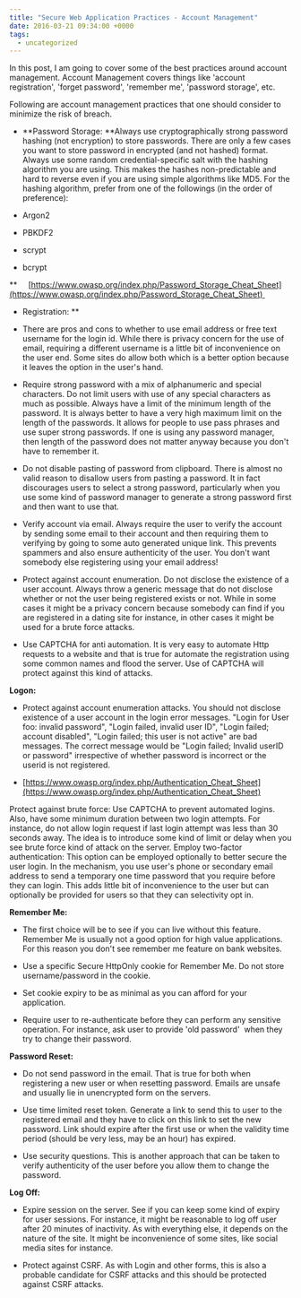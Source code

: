 ```yaml
---
title: "Secure Web Application Practices - Account Management"
date: 2016-03-21 09:34:00 +0000
tags:
  - uncategorized
---
```


In this post, I am going to cover some of the best practices around account management. Account Management covers things like 'account registration', 'forget password', 'remember me', 'password storage', etc.

Following are account management practices that one should consider to minimize the risk of breach.

* **Password Storage: **Always use cryptographically strong password hashing (not encryption) to store passwords. There are only a few cases you want to store password in encrypted (and not hashed) format. Always use some random credential-specific salt with the hashing algorithm you are using. This makes the hashes non-predictable and hard to reverse even if you are using simple algorithms like MD5. For the hashing algorithm, prefer from one of the followings (in the order of preference):

* Argon2

* PBKDF2 

* scrypt

* bcrypt 

**
    [https://www.owasp.org/index.php/Password_Storage_Cheat_Sheet](https://www.owasp.org/index.php/Password_Storage_Cheat_Sheet) 

* Registration: **

* There are pros and cons to whether to use email address or free text username for the login id. While there is privacy concern for the use of email, requiring a different username is a little bit of inconvenience on the user end. Some sites do allow both which is a better option because it leaves the option in the user's hand.

* Require strong password with a mix of alphanumeric and special characters. Do not limit users with use of any special characters as much as possible. Always have a limit of the minimum length of the password. It is always better to have a very high maximum limit on the length of the passwords. It allows for people to use pass phrases and use super strong passwords. If one is using any password manager, then length of the password does not matter anyway because you don't have to remember it. 

* Do not disable pasting of password from clipboard. There is almost no valid reason to disallow users from pasting a password. It in fact discourages users to select a strong password, particularly when you use some kind of password manager to generate a strong password first and then want to use that.

* Verify account via email. Always require the user to verify the account by sending some email to their account and then requiring them to verifying by going to some auto generated unique link. This prevents spammers and also ensure authenticity of the user. You don't want somebody else registering using your email address!

* Protect against account enumeration. Do not disclose the existence of a user account. Always throw a generic message that do not disclose whether or not the user being registered exists or not. While in some cases it might be a privacy concern because somebody can find if you are registered in a dating site for instance, in other cases it might be used for a brute force attacks.

* Use CAPTCHA for anti automation. It is very easy to automate Http requests to a website and that is true for automate the registration using some common names and flood the server. Use of CAPTCHA will protect against this kind of attacks.

**Logon:**

* Protect against account enumeration attacks. You should not disclose existence of a user account in the login error messages. "Login for User foo: invalid password", "Login failed, invalid user ID", "Login failed; account disabled", "Login failed; this user is not active" are bad messages. The correct message would be "Login failed; Invalid userID or password" irrespective of whether password is incorrect or the userid is not registered.

* [https://www.owasp.org/index.php/Authentication_Cheat_Sheet](https://www.owasp.org/index.php/Authentication_Cheat_Sheet)

Protect against brute force: Use CAPTCHA to prevent automated logins. Also, have some minimum duration between two login attempts. For instance, do not allow login request if last login attempt was less than 30 seconds away. The idea is to introduce some kind of limit or delay when you see brute force kind of attack on the server.
Employ two-factor authentication: This option can be employed optionally to better secure the user login. In the mechanism, you use user's phone or secondary email address to send a temporary one time password that you require before they can login. This adds little bit of inconvenience to the user but can optionally be provided for users so that they can selectivity opt in.

**Remember Me:**

* The first choice will be to see if you can live without this feature. Remember Me is usually not a good option for high value applications. For this reason you don't see remember me feature on bank websites.

* Use a specific Secure HttpOnly cookie for Remember Me. Do not store username/password in the cookie. 

* Set cookie expiry to be as minimal as you can afford for your application. 

* Require user to re-authenticate before they can perform any sensitive operation. For instance, ask user to provide 'old password'  when they try to change their password.

**Password Reset:**

* Do not send password in the email. That is true for both when registering a new user or when resetting password. Emails are unsafe and usually lie in unencrypted form on the servers.

* Use time limited reset token. Generate a link to send this to user to the registered email and they have to click on this link to set the new password. Link should expire after the first use or when the validity time period (should be very less, may be an hour) has expired.

* Use security questions. This is another approach that can be taken to verify authenticity of the user before you allow them to change the password.

**Log Off:**

* Expire session on the server. See if you can keep some kind of expiry for user sessions. For instance, it might be reasonable to log off user after 20 minutes of inactivity. As with everything else, it depends on the nature of the site. It might be inconvenience of some sites, like social media sites for instance.

* Protect against CSRF. As with Login and other forms, this is also a probable candidate for CSRF attacks and this should be protected against CSRF attacks.